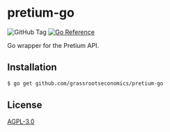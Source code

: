 # pretium-go

![GitHub Tag](https://img.shields.io/github/v/tag/grassrootseconomics/pretium-go)
[![Go Reference](https://pkg.go.dev/badge/github.com/grassrootseconomics/pretium-go.svg)](https://pkg.go.dev/github.com/grassrootseconomics/pretium-go)

Go wrapper for the Pretium API.

## Installation

```bash
$ go get github.com/grassrootseconomics/pretium-go
```

## License

[AGPL-3.0](LICENSE)
